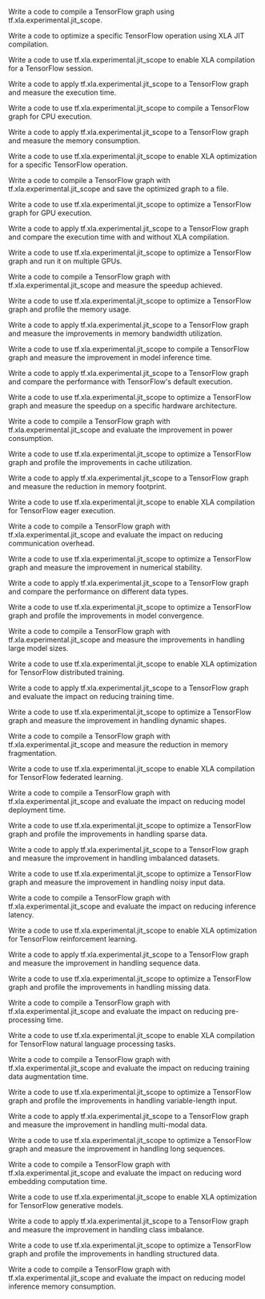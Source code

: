 Write a code to compile a TensorFlow graph using tf.xla.experimental.jit_scope.

Write a code to optimize a specific TensorFlow operation using XLA JIT compilation.

Write a code to use tf.xla.experimental.jit_scope to enable XLA compilation for a TensorFlow session.

Write a code to apply tf.xla.experimental.jit_scope to a TensorFlow graph and measure the execution time.

Write a code to use tf.xla.experimental.jit_scope to compile a TensorFlow graph for CPU execution.

Write a code to apply tf.xla.experimental.jit_scope to a TensorFlow graph and measure the memory consumption.

Write a code to use tf.xla.experimental.jit_scope to enable XLA optimization for a specific TensorFlow operation.

Write a code to compile a TensorFlow graph with tf.xla.experimental.jit_scope and save the optimized graph to a file.

Write a code to use tf.xla.experimental.jit_scope to optimize a TensorFlow graph for GPU execution.

Write a code to apply tf.xla.experimental.jit_scope to a TensorFlow graph and compare the execution time with and without XLA compilation.

Write a code to use tf.xla.experimental.jit_scope to optimize a TensorFlow graph and run it on multiple GPUs.

Write a code to compile a TensorFlow graph with tf.xla.experimental.jit_scope and measure the speedup achieved.

Write a code to use tf.xla.experimental.jit_scope to optimize a TensorFlow graph and profile the memory usage.

Write a code to apply tf.xla.experimental.jit_scope to a TensorFlow graph and measure the improvements in memory bandwidth utilization.

Write a code to use tf.xla.experimental.jit_scope to compile a TensorFlow graph and measure the improvement in model inference time.

Write a code to apply tf.xla.experimental.jit_scope to a TensorFlow graph and compare the performance with TensorFlow's default execution.

Write a code to use tf.xla.experimental.jit_scope to optimize a TensorFlow graph and measure the speedup on a specific hardware architecture.

Write a code to compile a TensorFlow graph with tf.xla.experimental.jit_scope and evaluate the improvement in power consumption.

Write a code to use tf.xla.experimental.jit_scope to optimize a TensorFlow graph and profile the improvements in cache utilization.

Write a code to apply tf.xla.experimental.jit_scope to a TensorFlow graph and measure the reduction in memory footprint.

Write a code to use tf.xla.experimental.jit_scope to enable XLA compilation for TensorFlow eager execution.

Write a code to compile a TensorFlow graph with tf.xla.experimental.jit_scope and evaluate the impact on reducing communication overhead.

Write a code to use tf.xla.experimental.jit_scope to optimize a TensorFlow graph and measure the improvement in numerical stability.

Write a code to apply tf.xla.experimental.jit_scope to a TensorFlow graph and compare the performance on different data types.

Write a code to use tf.xla.experimental.jit_scope to optimize a TensorFlow graph and profile the improvements in model convergence.

Write a code to compile a TensorFlow graph with tf.xla.experimental.jit_scope and measure the improvements in handling large model sizes.

Write a code to use tf.xla.experimental.jit_scope to enable XLA optimization for TensorFlow distributed training.

Write a code to apply tf.xla.experimental.jit_scope to a TensorFlow graph and evaluate the impact on reducing training time.

Write a code to use tf.xla.experimental.jit_scope to optimize a TensorFlow graph and measure the improvement in handling dynamic shapes.

Write a code to compile a TensorFlow graph with tf.xla.experimental.jit_scope and measure the reduction in memory fragmentation.

Write a code to use tf.xla.experimental.jit_scope to enable XLA compilation for TensorFlow federated learning.

Write a code to compile a TensorFlow graph with tf.xla.experimental.jit_scope and evaluate the impact on reducing model deployment time.

Write a code to use tf.xla.experimental.jit_scope to optimize a TensorFlow graph and profile the improvements in handling sparse data.

Write a code to apply tf.xla.experimental.jit_scope to a TensorFlow graph and measure the improvement in handling imbalanced datasets.

Write a code to use tf.xla.experimental.jit_scope to optimize a TensorFlow graph and measure the improvement in handling noisy input data.

Write a code to compile a TensorFlow graph with tf.xla.experimental.jit_scope and evaluate the impact on reducing inference latency.

Write a code to use tf.xla.experimental.jit_scope to enable XLA optimization for TensorFlow reinforcement learning.

Write a code to apply tf.xla.experimental.jit_scope to a TensorFlow graph and measure the improvement in handling sequence data.

Write a code to use tf.xla.experimental.jit_scope to optimize a TensorFlow graph and profile the improvements in handling missing data.

Write a code to compile a TensorFlow graph with tf.xla.experimental.jit_scope and evaluate the impact on reducing pre-processing time.

Write a code to use tf.xla.experimental.jit_scope to enable XLA compilation for TensorFlow natural language processing tasks.

Write a code to compile a TensorFlow graph with tf.xla.experimental.jit_scope and evaluate the impact on reducing training data augmentation time.

Write a code to use tf.xla.experimental.jit_scope to optimize a TensorFlow graph and profile the improvements in handling variable-length input.

Write a code to apply tf.xla.experimental.jit_scope to a TensorFlow graph and measure the improvement in handling multi-modal data.

Write a code to use tf.xla.experimental.jit_scope to optimize a TensorFlow graph and measure the improvement in handling long sequences.

Write a code to compile a TensorFlow graph with tf.xla.experimental.jit_scope and evaluate the impact on reducing word embedding computation time.

Write a code to use tf.xla.experimental.jit_scope to enable XLA optimization for TensorFlow generative models.

Write a code to apply tf.xla.experimental.jit_scope to a TensorFlow graph and measure the improvement in handling class imbalance.

Write a code to use tf.xla.experimental.jit_scope to optimize a TensorFlow graph and profile the improvements in handling structured data.

Write a code to compile a TensorFlow graph with tf.xla.experimental.jit_scope and evaluate the impact on reducing model inference memory consumption.